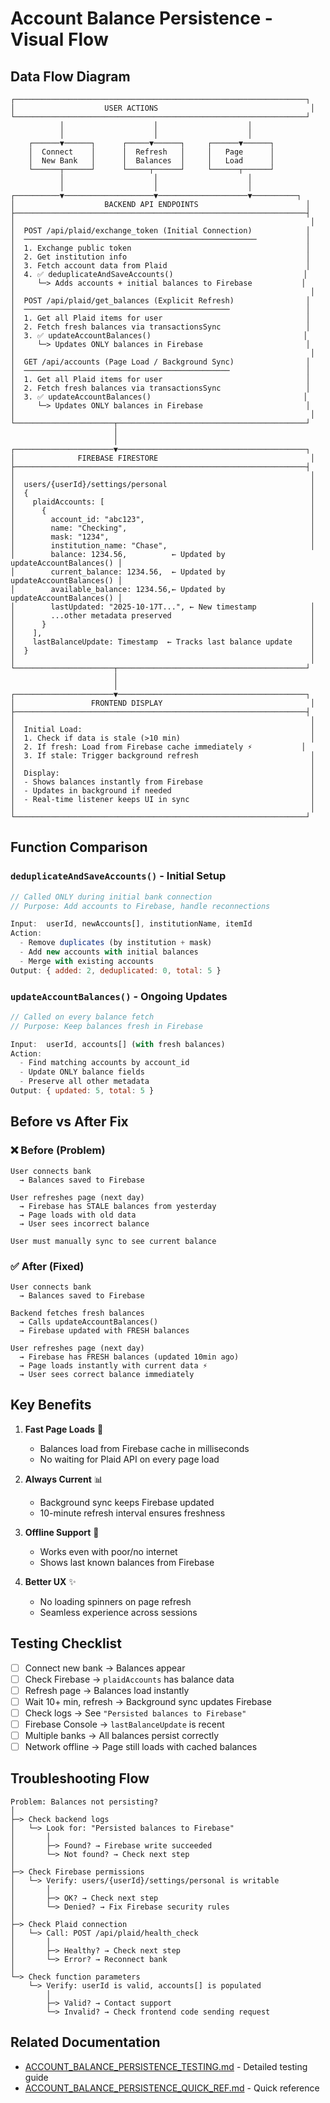 # Account Balance Persistence - Visual Flow

## Data Flow Diagram

```
┌─────────────────────────────────────────────────────────────────┐
│                    USER ACTIONS                                  │
└─────────────────────────────────────────────────────────────────┘
           │                    │                    │
           │                    │                    │
    ┌──────▼──────┐      ┌─────▼──────┐     ┌──────▼──────┐
    │  Connect    │      │  Refresh   │     │   Page      │
    │  New Bank   │      │  Balances  │     │   Load      │
    └──────┬──────┘      └─────┬──────┘     └──────┬──────┘
           │                    │                    │
           │                    │                    │
┌──────────▼────────────────────▼────────────────────▼──────────┐
│                    BACKEND API ENDPOINTS                        │
├─────────────────────────────────────────────────────────────────┤
│                                                                  │
│  POST /api/plaid/exchange_token (Initial Connection)            │
│  ────────────────────────────────────────────────────           │
│  1. Exchange public token                                       │
│  2. Get institution info                                        │
│  3. Fetch account data from Plaid                               │
│  4. ✅ deduplicateAndSaveAccounts()                             │
│     └─> Adds accounts + initial balances to Firebase           │
│                                                                  │
│  POST /api/plaid/get_balances (Explicit Refresh)                │
│  ──────────────────────────────────────────────                 │
│  1. Get all Plaid items for user                                │
│  2. Fetch fresh balances via transactionsSync                   │
│  3. ✅ updateAccountBalances()                                  │
│     └─> Updates ONLY balances in Firebase                       │
│                                                                  │
│  GET /api/accounts (Page Load / Background Sync)                │
│  ──────────────────────────────────────────────                 │
│  1. Get all Plaid items for user                                │
│  2. Fetch fresh balances via transactionsSync                   │
│  3. ✅ updateAccountBalances()                                  │
│     └─> Updates ONLY balances in Firebase                       │
│                                                                  │
└──────────────────────┬──────────────────────────────────────────┘
                       │
                       │
┌──────────────────────▼──────────────────────────────────────────┐
│              FIREBASE FIRESTORE                                  │
├─────────────────────────────────────────────────────────────────┤
│                                                                  │
│  users/{userId}/settings/personal                                │
│  {                                                               │
│    plaidAccounts: [                                              │
│      {                                                           │
│        account_id: "abc123",                                     │
│        name: "Checking",                                         │
│        mask: "1234",                                             │
│        institution_name: "Chase",                                │
│        balance: 1234.56,          ← Updated by updateAccountBalances() │
│        current_balance: 1234.56,  ← Updated by updateAccountBalances() │
│        available_balance: 1234.56,← Updated by updateAccountBalances() │
│        lastUpdated: "2025-10-17T...", ← New timestamp            │
│        ...other metadata preserved                               │
│      }                                                           │
│    ],                                                            │
│    lastBalanceUpdate: Timestamp  ← Tracks last balance update    │
│  }                                                               │
│                                                                  │
└──────────────────────┬──────────────────────────────────────────┘
                       │
                       │
┌──────────────────────▼──────────────────────────────────────────┐
│                 FRONTEND DISPLAY                                 │
├─────────────────────────────────────────────────────────────────┤
│                                                                  │
│  Initial Load:                                                   │
│  1. Check if data is stale (>10 min)                             │
│  2. If fresh: Load from Firebase cache immediately ⚡           │
│  3. If stale: Trigger background refresh                         │
│                                                                  │
│  Display:                                                        │
│  - Shows balances instantly from Firebase                        │
│  - Updates in background if needed                               │
│  - Real-time listener keeps UI in sync                           │
│                                                                  │
└─────────────────────────────────────────────────────────────────┘
```

## Function Comparison

### `deduplicateAndSaveAccounts()` - Initial Setup
```javascript
// Called ONLY during initial bank connection
// Purpose: Add accounts to Firebase, handle reconnections

Input:  userId, newAccounts[], institutionName, itemId
Action: 
  - Remove duplicates (by institution + mask)
  - Add new accounts with initial balances
  - Merge with existing accounts
Output: { added: 2, deduplicated: 0, total: 5 }
```

### `updateAccountBalances()` - Ongoing Updates
```javascript
// Called on every balance fetch
// Purpose: Keep balances fresh in Firebase

Input:  userId, accounts[] (with fresh balances)
Action:
  - Find matching accounts by account_id
  - Update ONLY balance fields
  - Preserve all other metadata
Output: { updated: 5, total: 5 }
```

## Before vs After Fix

### ❌ Before (Problem)
```
User connects bank
  → Balances saved to Firebase
  
User refreshes page (next day)
  → Firebase has STALE balances from yesterday
  → Page loads with old data
  → User sees incorrect balance
  
User must manually sync to see current balance
```

### ✅ After (Fixed)
```
User connects bank
  → Balances saved to Firebase
  
Backend fetches fresh balances
  → Calls updateAccountBalances()
  → Firebase updated with FRESH balances
  
User refreshes page (next day)
  → Firebase has FRESH balances (updated 10min ago)
  → Page loads instantly with current data ⚡
  → User sees correct balance immediately
```

## Key Benefits

1. **Fast Page Loads** 🚀
   - Balances load from Firebase cache in milliseconds
   - No waiting for Plaid API on every page load

2. **Always Current** 📊
   - Background sync keeps Firebase updated
   - 10-minute refresh interval ensures freshness

3. **Offline Support** 📱
   - Works even with poor/no internet
   - Shows last known balances from Firebase

4. **Better UX** ✨
   - No loading spinners on page refresh
   - Seamless experience across sessions

## Testing Checklist

- [ ] Connect new bank → Balances appear
- [ ] Check Firebase → `plaidAccounts` has balance data
- [ ] Refresh page → Balances load instantly
- [ ] Wait 10+ min, refresh → Background sync updates Firebase
- [ ] Check logs → See `"Persisted balances to Firebase"`
- [ ] Firebase Console → `lastBalanceUpdate` is recent
- [ ] Multiple banks → All balances persist correctly
- [ ] Network offline → Page still loads with cached balances

## Troubleshooting Flow

```
Problem: Balances not persisting?
│
├─> Check backend logs
│   └─> Look for: "Persisted balances to Firebase"
│       │
│       ├─> Found? → Firebase write succeeded
│       └─> Not found? → Check next step
│
├─> Check Firebase permissions
│   └─> Verify: users/{userId}/settings/personal is writable
│       │
│       ├─> OK? → Check next step
│       └─> Denied? → Fix Firebase security rules
│
├─> Check Plaid connection
│   └─> Call: POST /api/plaid/health_check
│       │
│       ├─> Healthy? → Check next step
│       └─> Error? → Reconnect bank
│
└─> Check function parameters
    └─> Verify: userId is valid, accounts[] is populated
        │
        ├─> Valid? → Contact support
        └─> Invalid? → Check frontend code sending request
```

## Related Documentation

- [ACCOUNT_BALANCE_PERSISTENCE_TESTING.md](./ACCOUNT_BALANCE_PERSISTENCE_TESTING.md) - Detailed testing guide
- [ACCOUNT_BALANCE_PERSISTENCE_QUICK_REF.md](./ACCOUNT_BALANCE_PERSISTENCE_QUICK_REF.md) - Quick reference
